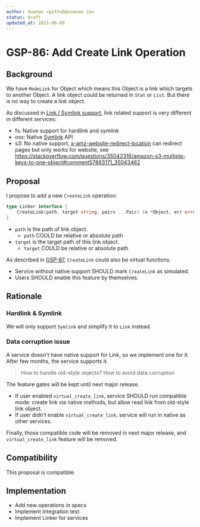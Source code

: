 ```yaml
---
author: Xuanwo <github@xuanwo.io>
status: draft
updated_at: 2021-06-08
---
```


# GSP-86: Add Create Link Operation

## Background

We have `ModeLink` for Object which means this Object is a link which targets to another Object. A link object could be returned in `Stat` or `List`. But there is no way to create a link object.

As discussed in [Link / Symlink support](https://github.com/beyondstorage/specs/issues/85), link related support is very different in different services:

- fs: Native support for hardlink and symlink
- oss: Native [Symlink](https://help.aliyun.com/document_detail/45126.html) API
- s3: No native support, [x-amz-website-redirect-location](https://docs.aws.amazon.com/AmazonS3/latest/userguide/how-to-page-redirect.html) can redirect pages but only works for website, see <https://stackoverflow.com/questions/35042316/amazon-s3-multiple-keys-to-one-object#comment57863171_35043462>

## Proposal

I propose to add a new `CreateLink` operation:

```go
type Linker interface {
	CreateLink(path, target string, pairs ...Pair) (o *Object, err error)
}
```

- `path` is the path of link object.
  - `path` COULD be relative or absolute path
- `target` is the target path of this link object.
  - `target` COULD be relative or absolute path

As described in [GSP-87],  `CreateLink` could also be virtual functions.

- Service without native support SHOULD mark `CreateLink` as simulated.
- Users SHOULD enable this feature by themselves.

## Rationale

### Hardlink & Symlink

We will only support `Symlink` and simplify it to `Link` instead.

### Data corruption issue

A service doesn't have native support for Link, so we implement one for it. After few months, the service supports it.

> How to handle old-style objects?
> How to avoid data corruption

The feature gates will be kept until next major release.

- If user enabled `virtual_create_link`, service SHOULD run compatible mode: create link via native methods, but allow read link from old-style link object.
- If user didn't enable `virtual_create_link`, service will run in native as other services.

Finally, those compatible code will be removed in next major release, and `virtual_create_link` feature will be removed.

## Compatibility

This proposal is compatible.

## Implementation

- Add new operations in specs
- Implement integration test
- Implement Linker for services

[GSP-87]: ./87-feature-gates.md